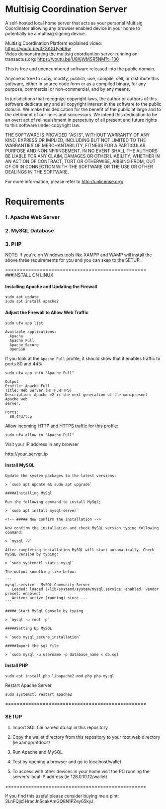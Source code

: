 # Multisig Coordination Server 

A self-hosted local home server that acts as your personal Multisig Coordinator allowing any browser enabled device in your home to potentially be a multisig signing device. 

Multisig Coordination Platform explained video: https://youtu.be/3Z3AGUyebRw       
Video demonstrating the multisig coordiantion server running on transactus.org: https://youtu.be/U8XjWMSR5NM?t=130


This is free and unencumbered software released into the public domain.

Anyone is free to copy, modify, publish, use, compile, sell, or distribute this software, either in source code form or as a compiled binary, for any purpose, commercial or non-commercial, and by any means.

In jurisdictions that recognize copyright laws, the author or authors of this software dedicate any and all copyright interest in the software to the public domain. We make this dedication for the benefit of the public at large and to the detriment of our heirs and successors. We intend this dedication to be an overt act of relinquishment in perpetuity of all present and future rights to this software under copyright law.

THE SOFTWARE IS PROVIDED "AS IS", WITHOUT WARRANTY OF ANY KIND, EXPRESS OR IMPLIED, INCLUDING BUT NOT LIMITED TO THE WARRANTIES OF MERCHANTABILITY, FITNESS FOR A PARTICULAR PURPOSE AND NONINFRINGEMENT. IN NO EVENT SHALL THE AUTHORS BE LIABLE FOR ANY CLAIM, DAMAGES OR OTHER LIABILITY, WHETHER IN AN ACTION OF CONTRACT, TORT OR OTHERWISE, ARISING FROM, OUT OF OR IN CONNECTION WITH THE SOFTWARE OR THE USE OR OTHER DEALINGS IN THE SOFTWARE.

For more information, please refer to http://unlicense.org/

# Requirements    

### 1. Apache Web Server

### 2. MySQL Database

### 3. PHP
 
NOTE: If you're on Windows tools like XAMPP and WAMP will install the above three requirements for you and you can skep to the SETUP.

=================================================       
###INSTALL ON LINUX

#### Installing Apache and Updating the Firewall
```
sudo apt update
sudo apt install apache2
```
#### Adjust the Firewall to Allow Web Traffic
```
sudo ufw app list
```       
```Output
Available applications:
  Apache
  Apache Full
  Apache Secure
  OpenSSH
```
If you look at the ```Apache Full``` profile, it should show that it enables traffic to ports 80 and 443:
```
sudo ufw app info "Apache Full"
```
```
Output
Profile: Apache Full
Title: Web Server (HTTP,HTTPS)
Description: Apache v2 is the next generation of the omnipresent Apache web
server.

Ports:
  80,443/tcp
```
Allow incoming HTTP and HTTPS traffic for this profile:
```
sudo ufw allow in "Apache Full"
```
Visit your IP address in any browser

http://your_server_ip

#### Install MySQL
    Update the system packages to the latest versions:

	> `sudo apt update && sudo apt upgrade`

	#####Installing MySql

	Run the following command to install MySql;

	> `sudo apt install mysql-server`

	<!-- ##### Now confirm the installation -->

	Now confirm the installation and check MySQL version typing following command:

	> `mysql -V`

	After completing installation MySQL will start automatically. Check MySQL version by typing:

	> `sudo systemctl status mysql`

	The output something like below:

	```
	mysql.service - MySQL Community Server
	   Loaded: loaded (/lib/systemd/system/mysql.service; enabled; vendor preset: enabled)
	   Active: active (running) since ...
	```

	##### Start MySql Console by typing

	> `mysql -u root -p`

	#####Setting Up MySQL

	> `sudo mysql_secure_installation`  

	#####Import the sql file
	
	> `sudo mysql -u username -p database_name < db.sql 
	
#### Install PHP

```
sudo apt install php libapache2-mod-php php-mysql
```

Restart Apache Server
```
sudo systemctl restart apache2
```

=================================================

### SETUP

1. Import SQL file named db.sql in this repository 

2. Copy the wallet directory from this repository to your root web directory (ie xampp/htdocs/

3. Run Apache and MySQL

4. Test by opening a browser and go to localhost/wallet

5. To access with other devices in your home visit the PC running the server's local IP address (ie 128.0.10.12/wallet)

=================================================

If you find this useful please consider buying me a pint: 3LnFQjs5HracJn5cakAmGQ8N1PZey65kyJ 
